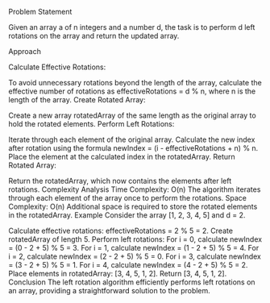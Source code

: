 Problem Statement

Given an array a of n integers and a number d, the task is to perform d left rotations on the array and return the updated array.

Approach

Calculate Effective Rotations:

To avoid unnecessary rotations beyond the length of the array, calculate the effective number of rotations as effectiveRotations = d % n, where n is the length of the array.
Create Rotated Array:

Create a new array rotatedArray of the same length as the original array to hold the rotated elements.
Perform Left Rotations:

Iterate through each element of the original array.
Calculate the new index after rotation using the formula newIndex = (i - effectiveRotations + n) % n.
Place the element at the calculated index in the rotatedArray.
Return Rotated Array:

Return the rotatedArray, which now contains the elements after left rotations.
Complexity Analysis
Time Complexity: O(n)
The algorithm iterates through each element of the array once to perform the rotations.
Space Complexity: O(n)
Additional space is required to store the rotated elements in the rotatedArray.
Example
Consider the array [1, 2, 3, 4, 5] and d = 2.

Calculate effective rotations: effectiveRotations = 2 % 5 = 2.
Create rotatedArray of length 5.
Perform left rotations:
For i = 0, calculate newIndex = (0 - 2 + 5) % 5 = 3.
For i = 1, calculate newIndex = (1 - 2 + 5) % 5 = 4.
For i = 2, calculate newIndex = (2 - 2 + 5) % 5 = 0.
For i = 3, calculate newIndex = (3 - 2 + 5) % 5 = 1.
For i = 4, calculate newIndex = (4 - 2 + 5) % 5 = 2.
Place elements in rotatedArray: [3, 4, 5, 1, 2].
Return [3, 4, 5, 1, 2].
Conclusion
The left rotation algorithm efficiently performs left rotations on an array, providing a straightforward solution to the problem.

